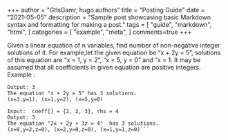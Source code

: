 +++
author = "GtlsGamr, hugo authors"
title = "Posting Guide"
date = "2021-05-05"
description = "Sample post showcasing basic Markdown syntax and formatting for making a post."
tags = [
    "guide",
    "markdown",
    "html",
]
categories = [
    "example",
    "meta",
]
comments=true
+++

Given a linear equation of n variables, find number of non-negative integer solutions of it. For example,let the given equation be “x + 2y = 5”, solutions of this equation are “x = 1, y = 2”, “x = 5, y = 0” and “x = 1. It may be assumed that all coefficients in given equation are positive integers.
Example : 
```Input:  coeff[] = {1, 2}, rhs = 5
Output: 3
The equation "x + 2y = 5" has 3 solutions.
(x=3,y=1), (x=1,y=2), (x=5,y=0)

Input:  coeff[] = {2, 2, 3}, rhs = 4
Output: 3
The equation "2x + 2y + 3z = 4"  has 3 solutions.
(x=0,y=2,z=0), (x=2,y=0,z=0), (x=1,y=1,z=0)```
